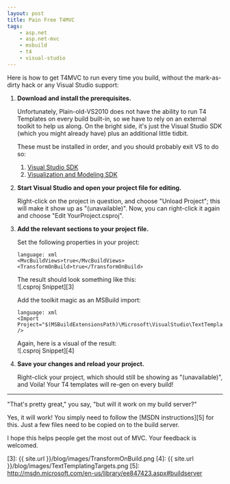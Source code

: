 ```yaml
---
layout: post
title: Pain Free T4MVC
tags:
    - asp.net
    - asp.net-mvc
    - msbuild
    - t4
    - visual-studio
---
```

Here is how to get T4MVC to run every time you build, without the mark-as-dirty hack or any Visual Studio support:

1.  **Download and install the prerequisites.**

    Unfortunately, Plain-old-VS2010 does not have the ability to run T4 Templates on every build built-in, so we have to rely on an external toolkit to help us along.  On the bright side, it's just the Visual Studio SDK (which you might already have) plus an additional little tidbit.

    These must be installed in order, and you should probably exit VS to do so:

    1.  [Visual Studio SDK][1]
    2.  [Visualization and Modeling SDK][2]

2.  **Start Visual Studio and open your project file for editing.**

    Right-click on the project in question, and choose "Unload Project"; this will make it show up as "(unavailable)".  Now, you can right-click it again and choose "Edit YourProject.csproj".

3.  **Add the relevant sections to your project file.**

    Set the following properties in your project:

        language: xml
        <MvcBuildViews>true</MvcBuildViews>
        <TransformOnBuild>true</TransformOnBuild>

    The result should look something like this:  
    ![.csproj Snippet][3]

    Add the toolkit magic as an MSBuild import:

        language: xml
        <Import Project="$(MSBuildExtensionsPath)\Microsoft\VisualStudio\TextTemplating\v10.0\Microsoft.TextTemplating.targets" />

    Again, here is a visual of the result:  
    ![.csproj Snippet][4]

4.  **Save your changes and reload your project.**

    Right-click your project, which should still be showing as "(unavailable)", and Voila!  Your T4 templates will re-gen on every build!

-------------

"That's pretty great," you say, "but will it work on my build server?"

Yes, it will work!  You simply need to follow the [MSDN instructions][5] for this.  Just a few files need to be copied on to the build server.

I hope this helps people get the most out of MVC.  Your feedback is welcomed.

[1]: http://go.microsoft.com/fwlink/?LinkID=186904
[2]: http://www.microsoft.com/downloads/details.aspx?FamilyID=0def949d-2933-49c3-ac50-e884e0ff08a7
[3]: {{ site.url }}/blog/images/TransformOnBuild.png
[4]: {{ site.url }}/blog/images/TextTemplatingTargets.png
[5]: http://msdn.microsoft.com/en-us/library/ee847423.aspx#buildserver
